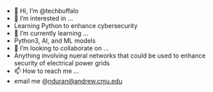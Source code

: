 - 👋 Hi, I’m @techbuffalo
- 👀 I’m interested in ...
-   Learning Python to enhance cybersecurity
- 🌱 I’m currently learning ...
-   Python3, AI, and ML models
- 💞️ I’m looking to collaborate on ...
-   Anything involving nueral networks that could be used to enhance security of electrical power grids
- 📫 How to reach me ...
-   email me @nduran@andrew.cmu.edu

<!---
techbuffalo/techbuffalo is a ✨ special ✨ repository because its `README.md` (this file) appears on your GitHub profile.
You can click the Preview link to take a look at your changes.
--->
